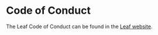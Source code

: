 # Code of Conduct

The Leaf Code of Conduct can be found in the [Leaf website](https://leafphp.dev/coc).